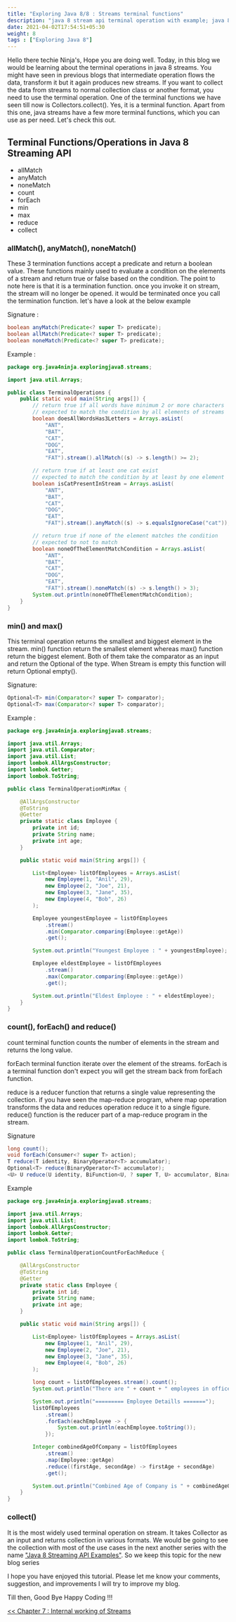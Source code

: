 ```yaml
---
title: "Exploring Java 8/8 : Streams terminal functions"
description: "java 8 stream api terminal operation with example; java 8 streaming api terminal function allMatch, anyMatch, noneMatch, count, forEach, min, max, reduce, collect"
date: 2021-04-02T17:54:51+05:30
weight: 8
tags : ["Exploring Java 8"]
---
```


Hello there techie Ninja's, Hope you are doing well. Today, in this blog we would be learning about the 
terminal operations in java 8 streams. You might have seen in previous blogs that intermediate operation 
flows the data, transform it but it again produces new streams. If you want to collect the data from streams 
to normal collection class or another format, you need to use the terminal operation.  One of the terminal 
functions we have seen till now is Collectors.collect(). Yes, it is a terminal function. Apart from this one,
java streams have a few more terminal functions, which you can use as per need. Let's check this out.

## Terminal Functions/Operations in Java 8 Streaming API
* allMatch
* anyMatch
* noneMatch
* count
* forEach
* min
* max
* reduce
* collect


### allMatch(), anyMatch(), noneMatch()
These 3 termination functions accept a predicate and return a boolean value. 
These functions mainly used to evaluate a condition on the elements of a stream and return true or 
false based on the condition. The point to note here is that it is a termination function.
once you invoke it on stream, the stream will no longer be opened. it would be terminated once you call the
termination function. let's have a look at the below example

Signature :
```java
boolean anyMatch(Predicate<? super T> predicate);
boolean allMatch(Predicate<? super T> predicate);
boolean noneMatch(Predicate<? super T> predicate);
```
Example :
```java
package org.java4ninja.exploringjava8.streams;

import java.util.Arrays;

public class TerminalOperations {
    public static void main(String args[]) {
        // return true if all words have minimum 2 or more characters
        // expected to match the condition by all elements of streams
        boolean doesAllWordsHas3Letters = Arrays.asList(
            "ANT",
            "BAT",
            "CAT",
            "DOG",
            "EAT",
            "FAT").stream().allMatch((s) -> s.length() >= 2);

        // return true if at least one cat exist
        // expected to match the condition by at least by one element
        boolean isCatPresentInStream = Arrays.asList(
            "ANT",
            "BAT",
            "CAT",
            "DOG",
            "EAT",
            "FAT").stream().anyMatch((s) -> s.equalsIgnoreCase("cat"));

        // return true if none of the element matches the condition
        // expected to not to match
        boolean noneOfTheElementMatchCondition = Arrays.asList(
            "ANT",
            "BAT",
            "CAT",
            "DOG",
            "EAT",
            "FAT").stream().noneMatch((s) -> s.length() > 3);
        System.out.println(noneOfTheElementMatchCondition);
    }
}
```

### min() and max()
This terminal operation returns the smallest and biggest element in the stream. min() function return the smallest element whereas max() 
function return the biggest element. Both of them take the comparator as an input and return the Optional of the type. When Stream is empty this 
function will return Optional empty().

Signature:
```java
Optional<T> min(Comparator<? super T> comparator);
Optional<T> max(Comparator<? super T> comparator);
```

Example :
```java
package org.java4ninja.exploringjava8.streams;

import java.util.Arrays;
import java.util.Comparator;
import java.util.List;
import lombok.AllArgsConstructor;
import lombok.Getter;
import lombok.ToString;

public class TerminalOperationMinMax {

    @AllArgsConstructor
    @ToString
    @Getter
    private static class Employee {
        private int id;
        private String name;
        private int age;
    }

    public static void main(String args[]) {

        List<Employee> listOfEmployees = Arrays.asList(
            new Employee(1, "Anil", 29),
            new Employee(2, "Joe", 21),
            new Employee(3, "Jane", 35),
            new Employee(4, "Bob", 26)
        );

        Employee youngestEmployee = listOfEmployees
            .stream()
            .min(Comparator.comparing(Employee::getAge))
            .get();

        System.out.println("Youngest Employee : " + youngestEmployee);

        Employee eldestEmployee = listOfEmployees
            .stream()
            .max(Comparator.comparing(Employee::getAge))
            .get();

        System.out.println("Eldest Employee : " + eldestEmployee);
    }
}
```

### count(),  forEach() and reduce()
count terminal function counts the number of elements in the stream and returns the long value.

forEach terminal function iterate over the element of the streams. forEach is a terminal function don't expect you will get the stream back from forEach function.

reduce is a reducer function that returns a single value representing the collection. if you have seen the map-reduce program, where map operation transforms the data and reduces operation reduce it to a single figure. reduce() function is the reducer part of a map-reduce program in the stream.

Signature
```java
long count();
void forEach(Consumer<? super T> action);
T reduce(T identity, BinaryOperator<T> accumulator);
Optional<T> reduce(BinaryOperator<T> accumulator);
<U> U reduce(U identity, BiFunction<U, ? super T, U> accumulator, BinaryOperator<U> combiner);
```

Example
```java
package org.java4ninja.exploringjava8.streams;

import java.util.Arrays;
import java.util.List;
import lombok.AllArgsConstructor;
import lombok.Getter;
import lombok.ToString;

public class TerminalOperationCountForEachReduce {

    @AllArgsConstructor
    @ToString
    @Getter
    private static class Employee {
        private int id;
        private String name;
        private int age;
    }

    public static void main(String args[]) {

        List<Employee> listOfEmployees = Arrays.asList(
            new Employee(1, "Anil", 29),
            new Employee(2, "Joe", 21),
            new Employee(3, "Jane", 35),
            new Employee(4, "Bob", 26)
        );

        long count = listOfEmployees.stream().count();
        System.out.println("There are " + count + " employees in office");

        System.out.println("========= Employee Detaills =======");
        listOfEmployees
            .stream()
            .forEach(eachEmployee -> {
                System.out.println(eachEmployee.toString());
            });

        Integer combinedAgeOfCompany = listOfEmployees
            .stream()
            .map(Employee::getAge)
            .reduce((firstAge, secondAge) -> firstAge + secondAge)
            .get();

        System.out.println("Combined Age of Company is " + combinedAgeOfCompany);
    }
}
```

### collect()
It is the most widely used terminal operation on stream. It takes Collector as an input and returns collection in various formats.
We would be going to see the collection with most of the use cases in the next another series with the name ["Java 8 Streaming API Examples"](/java8streamingapiexample). So we keep this topic for the new blog series


I hope you have enjoyed this tutorial. Please let me know your comments, suggestion, and improvements I will try to improve my blog.

Till then, Good Bye Happy Coding !!!

[<< Chapter 7 : Internal working of Streams](/exploringjava8/chapter7/) 
